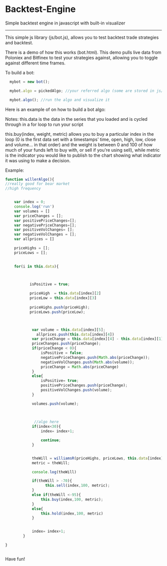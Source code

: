 # Backtest-Engine
Simple backtest engine in javascript with built-in visualizer 

-----

This simple js library (js/bot.js), allows you to test backtest trade strategies and backtest.


There is a demo of how this works (bot.html). This demo pulls live data from Poloniex and Bitfinex to test your strategies against, allowing you to toggle against different time frames.

To build a bot:

```js
  mybot = new bot();

  mybot.algo = pickedAlgo; //your referred algo (some are stored in js/algo.js)

  mybot.algo(); //run the algo and visualize it


```


Here is an example of on how to build a bot algo:

Notes: this.data is the data in the series that you loaded and is cycled through in a for loop to run your script

this.buy(index, weight, metric) allows you to buy a particular index in the loop (0 is the first data set with a timestamps' time, open, high, low, close and volume... in that order) and the weight is between 0 and 100 of how much of your funds left to buy with, or sell if you're using sell), while metric is the indicator you would like to publish to the chart showing what indicator it was using to make a decision.

Example:

```js
function willerAlgo(){
//really good for bear market
//high frequency


    var index = 0;
    console.log('run')
    var volumes = []
    var priceChanges = [];
    var positivePriceChanges=[];
    var negativePriceChanges=[];
    var positiveVolChanges= [];
    var negativeVolChanges = [];
    var allprices = []

    priceHighs = [];
    priceLows = [];

    
    for(i in this.data){


         
           isPositive = true;

           priceHigh  = this.data[index][2]
           priceLow = this.data[index][3]
           
           priceHighs.push(priceHigh);
           priceLows.push(priceLow);



            var volume = this.data[index][5];
              allprices.push(this.data[index][4])
            var priceChange = this.data[index][4] - this.data[index][1];
            priceChanges.push(priceChange);
            if(priceChange < 0){
                isPositive = false;
                negativePriceChanges.push(Math.abs(priceChange));
                negativeVolChanges.push(Math.abs(volume));
                priceChange = Math.abs(priceChange)
            }
            else{
                isPositive= true;
                positivePriceChanges.push(priceChange);
                positiveVolChanges.push(volume);
            }

            volumes.push(volume);

            
           
             //algo here
            if(index<30){
                index= index+1;

                continue;
            }


            theWill = williamsR(priceHighs, priceLows, this.data[index][4]);
            metric = theWill;

            console.log(theWill)

            if(theWill > -70){
                  this.sell(index,100, metric);
            }
            else if(theWill <-95){
                this.buy(index,100, metric);
            }
            else{
                this.hold(index,100, metric)
            }


            index= index+1;
        }

}



 ```


Have fun!

